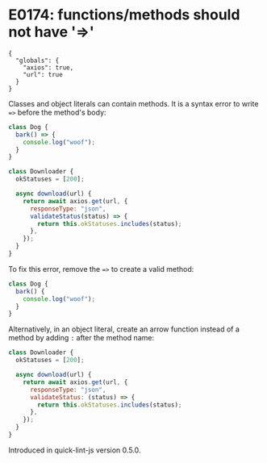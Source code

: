 # E0174: functions/methods should not have '=>'

```config-for-examples
{
  "globals": {
    "axios": true,
    "url": true
  }
}
```

Classes and object literals can contain methods. It is a syntax error to write
`=>` before the method's body:

```javascript
class Dog {
  bark() => {
    console.log("woof");
  }
}

class Downloader {
  okStatuses = [200];

  async download(url) {
    return await axios.get(url, {
      responseType: "json",
      validateStatus(status) => {
        return this.okStatuses.includes(status);
      },
    });
  }
}
```

To fix this error, remove the `=>` to create a valid method:

```javascript
class Dog {
  bark() {
    console.log("woof");
  }
}
```

Alternatively, in an object literal, create an arrow function instead of a
method by adding `:` after the method name:

```javascript
class Downloader {
  okStatuses = [200];

  async download(url) {
    return await axios.get(url, {
      responseType: "json",
      validateStatus: (status) => {
        return this.okStatuses.includes(status);
      },
    });
  }
}
```

Introduced in quick-lint-js version 0.5.0.
